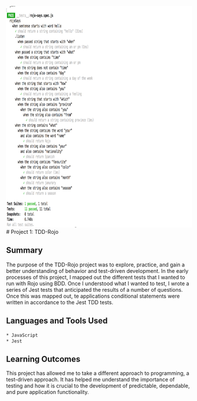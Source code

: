 <img src="rojoTests.png" height="600px" width="auto">
# Project 1: TDD-Rojo

## Summary

The purpose of the TDD-Rojo project was to explore, practice, and gain a better understanding of
behavior and test-driven development. In the early processes of this project, I mapped out the different
tests that I wanted to run with Rojo using BDD. Once I understood what I wanted to test, I wrote
a series of Jest tests that anticipated the results of a number of questions. Once this was mapped out,
te applications conditional statements were written in accordance to the Jest TDD tests.

## Languages and Tools Used

    * JavaScript
    * Jest

## Learning Outcomes

This project has allowed me to take a different approach to programming, a test-driven approach. It has 
helped me understand the importance of testing and how it is crucial to the development of predictable, dependable,
and pure application functionality. 